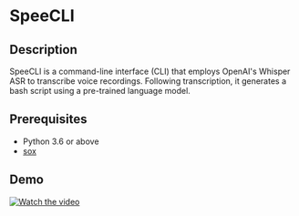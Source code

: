 # SpeeCLI

## Description
SpeeCLI is a command-line interface (CLI) that employs OpenAI's Whisper ASR to transcribe voice recordings. Following transcription, it generates a bash script using a pre-trained language model.

## Prerequisites

- Python 3.6 or above
- [sox](http://sox.sourceforge.net/)

## Demo

[![Watch the video](thumbnail_image_link_here)](https://streamable.com/e/zeesfp)


